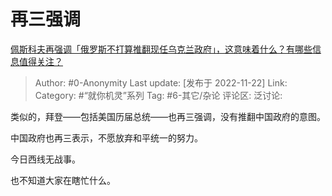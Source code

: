 # 再三强调
[佩斯科夫再强调「俄罗斯不打算推翻现任乌克兰政府」，这意味着什么？有哪些信息值得关注？](https://www.zhihu.com/question/568147734/answer/2769445170)

> Author: #0-Anonymity
> Last update: [发布于 2022-11-22]
> Link:
> Category: #“就你机灵”系列
> Tag: #6-其它/杂论
> 评论区:
> 泛讨论:

类似的，拜登——包括美国历届总统——也再三强调，没有推翻中国政府的意图。

中国政府也再三表示，不愿放弃和平统一的努力。

今日西线无战事。

也不知道大家在瞎忙什么。

